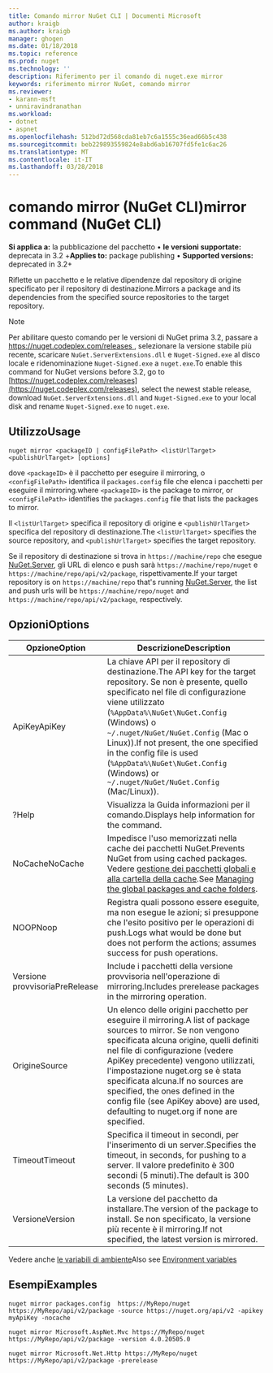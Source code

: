 ```yaml
---
title: Comando mirror NuGet CLI | Documenti Microsoft
author: kraigb
ms.author: kraigb
manager: ghogen
ms.date: 01/18/2018
ms.topic: reference
ms.prod: nuget
ms.technology: ''
description: Riferimento per il comando di nuget.exe mirror
keywords: riferimento mirror NuGet, comando mirror
ms.reviewer:
- karann-msft
- unniravindranathan
ms.workload:
- dotnet
- aspnet
ms.openlocfilehash: 512bd72d568cda81eb7c6a1555c36ead66b5c438
ms.sourcegitcommit: beb229893559824e8abd6ab16707fd5fe1c6ac26
ms.translationtype: MT
ms.contentlocale: it-IT
ms.lasthandoff: 03/28/2018
---
```

# <a name="mirror-command-nuget-cli"></a><span data-ttu-id="c1f5d-104">comando mirror (NuGet CLI)</span><span class="sxs-lookup"><span data-stu-id="c1f5d-104">mirror command (NuGet CLI)</span></span>

<span data-ttu-id="c1f5d-105">**Si applica a:** la pubblicazione del pacchetto &bullet; **le versioni supportate:** deprecata in 3.2 +</span><span class="sxs-lookup"><span data-stu-id="c1f5d-105">**Applies to:** package publishing &bullet; **Supported versions:** deprecated in 3.2+</span></span>

<span data-ttu-id="c1f5d-106">Riflette un pacchetto e le relative dipendenze dal repository di origine specificato per il repository di destinazione.</span><span class="sxs-lookup"><span data-stu-id="c1f5d-106">Mirrors a package and its dependencies from the specified source repositories to the target repository.</span></span>

> [!NOTE]
> <span data-ttu-id="c1f5d-107">Per abilitare questo comando per le versioni di NuGet prima 3.2, passare a [ https://nuget.codeplex.com/releases ](https://nuget.codeplex.com/releases), selezionare la versione stabile più recente, scaricare `NuGet.ServerExtensions.dll` e `Nuget-Signed.exe` al disco locale e ridenominazione `Nuget-Signed.exe` a `nuget.exe`.</span><span class="sxs-lookup"><span data-stu-id="c1f5d-107">To enable this command for NuGet versions before 3.2, go to [https://nuget.codeplex.com/releases](https://nuget.codeplex.com/releases), select the newest stable release, download `NuGet.ServerExtensions.dll` and `Nuget-Signed.exe` to your local disk and rename `Nuget-Signed.exe` to `nuget.exe`.</span></span>

## <a name="usage"></a><span data-ttu-id="c1f5d-108">Utilizzo</span><span class="sxs-lookup"><span data-stu-id="c1f5d-108">Usage</span></span>

```cli
nuget mirror <packageID | configFilePath> <listUrlTarget> <publishUrlTarget> [options]
```

<span data-ttu-id="c1f5d-109">dove `<packageID>` è il pacchetto per eseguire il mirroring, o `<configFilePath>` identifica il `packages.config` file che elenca i pacchetti per eseguire il mirroring.</span><span class="sxs-lookup"><span data-stu-id="c1f5d-109">where `<packageID>` is the package to mirror, or `<configFilePath>` identifies the `packages.config` file that lists the packages to mirror.</span></span>

<span data-ttu-id="c1f5d-110">Il `<listUrlTarget>` specifica il repository di origine e `<publishUrlTarget>` specifica del repository di destinazione.</span><span class="sxs-lookup"><span data-stu-id="c1f5d-110">The `<listUrlTarget>` specifies the source repository, and `<publishUrlTarget>` specifies the target repository.</span></span>

<span data-ttu-id="c1f5d-111">Se il repository di destinazione si trova in `https://machine/repo` che esegue [NuGet.Server](../hosting-packages/nuget-server.md), gli URL di elenco e push sarà `https://machine/repo/nuget` e `https://machine/repo/api/v2/package`, rispettivamente.</span><span class="sxs-lookup"><span data-stu-id="c1f5d-111">If your target repository is on `https://machine/repo` that's running [NuGet.Server](../hosting-packages/nuget-server.md), the list and push urls will be `https://machine/repo/nuget` and `https://machine/repo/api/v2/package`, respectively.</span></span>

## <a name="options"></a><span data-ttu-id="c1f5d-112">Opzioni</span><span class="sxs-lookup"><span data-stu-id="c1f5d-112">Options</span></span>

| <span data-ttu-id="c1f5d-113">Opzione</span><span class="sxs-lookup"><span data-stu-id="c1f5d-113">Option</span></span> | <span data-ttu-id="c1f5d-114">Descrizione</span><span class="sxs-lookup"><span data-stu-id="c1f5d-114">Description</span></span> |
| --- | --- |
| <span data-ttu-id="c1f5d-115">ApiKey</span><span class="sxs-lookup"><span data-stu-id="c1f5d-115">ApiKey</span></span> | <span data-ttu-id="c1f5d-116">La chiave API per il repository di destinazione.</span><span class="sxs-lookup"><span data-stu-id="c1f5d-116">The API key for the target repository.</span></span> <span data-ttu-id="c1f5d-117">Se non è presente, quello specificato nel file di configurazione viene utilizzato (`%AppData%\NuGet\NuGet.Config` (Windows) o `~/.nuget/NuGet/NuGet.Config` (Mac o Linux)).</span><span class="sxs-lookup"><span data-stu-id="c1f5d-117">If not present,  the one specified in the config file is used (`%AppData%\NuGet\NuGet.Config` (Windows) or `~/.nuget/NuGet/NuGet.Config` (Mac/Linux)).</span></span> |
| <span data-ttu-id="c1f5d-118">?</span><span class="sxs-lookup"><span data-stu-id="c1f5d-118">Help</span></span> | <span data-ttu-id="c1f5d-119">Visualizza la Guida informazioni per il comando.</span><span class="sxs-lookup"><span data-stu-id="c1f5d-119">Displays help information for the command.</span></span> |
| <span data-ttu-id="c1f5d-120">NoCache</span><span class="sxs-lookup"><span data-stu-id="c1f5d-120">NoCache</span></span> | <span data-ttu-id="c1f5d-121">Impedisce l'uso memorizzati nella cache dei pacchetti NuGet.</span><span class="sxs-lookup"><span data-stu-id="c1f5d-121">Prevents NuGet from using cached packages.</span></span> <span data-ttu-id="c1f5d-122">Vedere [gestione dei pacchetti globali e alla cartella della cache](../consume-packages/managing-the-global-packages-and-cache-folders.md).</span><span class="sxs-lookup"><span data-stu-id="c1f5d-122">See [Managing the global packages and cache folders](../consume-packages/managing-the-global-packages-and-cache-folders.md).</span></span> |
| <span data-ttu-id="c1f5d-123">NOOP</span><span class="sxs-lookup"><span data-stu-id="c1f5d-123">Noop</span></span> | <span data-ttu-id="c1f5d-124">Registra quali possono essere eseguite, ma non esegue le azioni; si presuppone che l'esito positivo per le operazioni di push.</span><span class="sxs-lookup"><span data-stu-id="c1f5d-124">Logs what would be done but does not perform the actions; assumes success for push operations.</span></span> |
| <span data-ttu-id="c1f5d-125">Versione provvisoria</span><span class="sxs-lookup"><span data-stu-id="c1f5d-125">PreRelease</span></span> | <span data-ttu-id="c1f5d-126">Include i pacchetti della versione provvisoria nell'operazione di mirroring.</span><span class="sxs-lookup"><span data-stu-id="c1f5d-126">Includes prerelease packages in the mirroring operation.</span></span> |
| <span data-ttu-id="c1f5d-127">Origine</span><span class="sxs-lookup"><span data-stu-id="c1f5d-127">Source</span></span> | <span data-ttu-id="c1f5d-128">Un elenco delle origini pacchetto per eseguire il mirroring.</span><span class="sxs-lookup"><span data-stu-id="c1f5d-128">A list of package sources to mirror.</span></span> <span data-ttu-id="c1f5d-129">Se non vengono specificata alcuna origine, quelli definiti nel file di configurazione (vedere ApiKey precedente) vengono utilizzati, l'impostazione nuget.org se è stata specificata alcuna.</span><span class="sxs-lookup"><span data-stu-id="c1f5d-129">If no sources are specified, the ones defined in the config file (see ApiKey above) are used, defaulting to nuget.org if none are specified.</span></span> |
| <span data-ttu-id="c1f5d-130">Timeout</span><span class="sxs-lookup"><span data-stu-id="c1f5d-130">Timeout</span></span> | <span data-ttu-id="c1f5d-131">Specifica il timeout in secondi, per l'inserimento di un server.</span><span class="sxs-lookup"><span data-stu-id="c1f5d-131">Specifies the timeout, in seconds, for pushing to a server.</span></span> <span data-ttu-id="c1f5d-132">Il valore predefinito è 300 secondi (5 minuti).</span><span class="sxs-lookup"><span data-stu-id="c1f5d-132">The default is 300 seconds (5 minutes).</span></span> |
| <span data-ttu-id="c1f5d-133">Versione</span><span class="sxs-lookup"><span data-stu-id="c1f5d-133">Version</span></span> | <span data-ttu-id="c1f5d-134">La versione del pacchetto da installare.</span><span class="sxs-lookup"><span data-stu-id="c1f5d-134">The version of the package to install.</span></span> <span data-ttu-id="c1f5d-135">Se non specificato, la versione più recente è il mirroring.</span><span class="sxs-lookup"><span data-stu-id="c1f5d-135">If not specified, the latest version is mirrored.</span></span> |

<span data-ttu-id="c1f5d-136">Vedere anche [le variabili di ambiente](cli-ref-environment-variables.md)</span><span class="sxs-lookup"><span data-stu-id="c1f5d-136">Also see [Environment variables](cli-ref-environment-variables.md)</span></span>

## <a name="examples"></a><span data-ttu-id="c1f5d-137">Esempi</span><span class="sxs-lookup"><span data-stu-id="c1f5d-137">Examples</span></span>

```cli
nuget mirror packages.config  https://MyRepo/nuget https://MyRepo/api/v2/package -source https://nuget.org/api/v2 -apikey myApiKey -nocache

nuget mirror Microsoft.AspNet.Mvc https://MyRepo/nuget https://MyRepo/api/v2/package -version 4.0.20505.0

nuget mirror Microsoft.Net.Http https://MyRepo/nuget https://MyRepo/api/v2/package -prerelease
```
